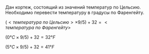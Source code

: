 Дан кортеж, состоящий из значений температур по Цельсию.  
Необходимо перевести температуру в градусы по Фаренгейту.

$(<температура\ по\ Цельсию> × 9/5) + 32 = <температура\ по\ Фаренгейту>$

$(0 °C × 9/5) + 32 = 32 °F$

$(5 °C × 9/5) + 32 = 41 °F$